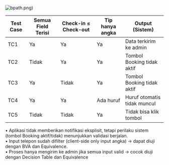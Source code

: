 ![bpath](./infokamar).png)


| Test Case | Semua Field Terisi | Check-in ≤ Check-out | Tip hanya angka | Output (Sistem)             |
| --------- | ------------------ | -------------------- | --------------- | --------------------------- |
| TC1       | Ya                 | Ya                   | Ya              | Data terkirim ke admin      |
| TC2       | Tidak              | Ya                   | Ya              | Tombol Booking tidak aktif  |
| TC3       | Ya                 | Tidak                | Ya              | Tombol Booking tidak aktif  |
| TC4       | Ya                 | Ya                   | Ada huruf       | Huruf otomatis tidak muncul |
| TC5       | Tidak              | Tidak                | Ya              | Tidak bisa klik tombol      |

•	Aplikasi tidak memberikan notifikasi eksplisit, tetapi perilaku sistem (tombol Booking aktif/tidak) menunjukkan validasi berjalan.  
•	Input telepon sudah difilter (client-side only input angka) → dapat diuji dengan BVA dan Equivalence.  
•	Proses hanya mengirim ke admin jika semua input valid → cocok diuji dengan Decision Table dan Equivalence
